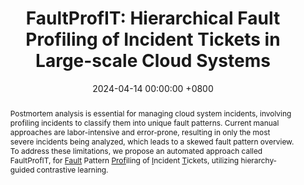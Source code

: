 ---
title:          "FaultProfIT: Hierarchical Fault Profiling of Incident Tickets in Large-scale Cloud Systems"
date:           2024-04-14 00:00:00 +0800
selected:       false
pub:            >-
                The IEEE/ACM International Conference on Software Engineering: Software Engineering in Practice, Lisbon, Portugal, Apr 2024.
pub_pre:        >-
                <span class="badge badge-pill badge-custom badge-success">ICSE'24</span>
# pub_post:       'Under review.'
# pub_last:       '<span class="badge badge-pill badge-custom badge-secondary">Conference</span><span class="badge badge-pill badge-custom badge-warning">Poster</span>'
abstract: >-
    Postmortem analysis is essential for managing cloud system incidents, involving profiling incidents to classify them into unique fault patterns.
    Current manual approaches are labor-intensive and error-prone, resulting in only the most severe incidents being analyzed, which leads to a skewed fault pattern overview.
    To address these limitations, we propose an automated approach called FaultProfIT, for <u>Fault</u> Pattern <u>Prof</u>iling of <u>I</u>ncident <u>T</u>ickets, utilizing hierarchy-guided contrastive learning.
# cover:          assets/images/covers/Prism-cover.png
authors:
    - Junjie Huang
    - Jinyang Liu
    - Zhuangbin Chen
    - Zhihan Jiang
    - Yichen Li
    - Jiazhen Gu†
    - Cong Feng
    - Zengyin Yang
    - Yongqiang Yang
    - Michael R. Lyu
links:
  Paper: https://www.zhihan-jiang.com/files/ICSE24/FaultProfIT.pdf
  Arxiv: https://arxiv.org/abs/2402.17583
  Slides: https://www.zhihan-jiang.com/files/ICSE24/FaultProfIT-slides.pdf
  DOI: https://doi.org/10.1145/3639477.3639754
  BibTex: https://www.zhihan-jiang.com/files/ICSE24/FaultProfIT-bibtex.txt
---